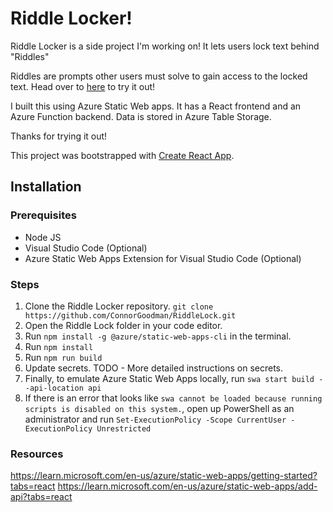 # Riddle Locker!

Riddle Locker is a side project I'm working on! It lets users lock text behind "Riddles"

Riddles are prompts other users must solve to gain access to the locked text. Head over to [here](http://riddlelocker.com) to try it out!

I built this using Azure Static Web apps. It has a React frontend and an Azure Function backend. Data is stored in Azure Table Storage.

Thanks for trying it out!

This project was bootstrapped with [Create React App](https://github.com/facebook/create-react-app).

## Installation

### Prerequisites
* Node JS
* Visual Studio Code (Optional)
* Azure Static Web Apps Extension for Visual Studio Code (Optional)

### Steps
1. Clone the Riddle Locker repository. `git clone https://github.com/ConnorGoodman/RiddleLock.git`
2. Open the Riddle Lock folder in your code editor.
3. Run `npm install -g @azure/static-web-apps-cli` in the terminal.
4. Run `npm install`
5. Run `npm run build`
6. Update secrets. TODO - More detailed instructions on secrets.
7. Finally, to emulate Azure Static Web Apps locally, run `swa start build --api-location api`
8. If there is an error that looks like `swa cannot be loaded because running 
scripts is disabled on this system.`, open up PowerShell as an administrator and run `Set-ExecutionPolicy -Scope CurrentUser -ExecutionPolicy Unrestricted`

### Resources
https://learn.microsoft.com/en-us/azure/static-web-apps/getting-started?tabs=react
https://learn.microsoft.com/en-us/azure/static-web-apps/add-api?tabs=react
